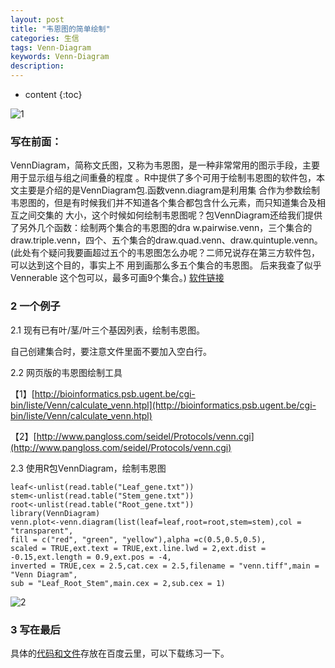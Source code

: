 ```yaml
---
layout: post
title: "韦恩图的简单绘制"
categories: 生信 
tags: Venn-Diagram  
keywords: Venn-Diagram
description: 
---
```


* content
{:toc}

![1](http://o7zaxp1i2.bkt.clouddn.com/five.png)

### 写在前面：
 VennDiagram，简称文氏图，又称为韦恩图，是一种非常常用的图示手段，主要用于显示组与组之间重叠的程度
 。R中提供了多个可用于绘制韦恩图的软件包，本文主要是介绍的是VennDiagram包.函数venn.diagram是利用集
 合作为参数绘制韦恩图的，但是有时候我们并不知道各个集合都包含什么元素，而只知道集合及相互之间交集的
 大小，这个时候如何绘制韦恩图呢？包VennDiagram还给我们提供了另外几个函数：绘制两个集合的韦恩图的dra
 w.pairwise.venn，三个集合的draw.triple.venn，四个、五个集合的draw.quad.venn、draw.quintuple.venn。
 (此处有个疑问我要画超过五个的韦恩图怎么办呢？二师兄说存在第三方软件包，可以达到这个目的，事实上不
 用到画那么多五个集合的韦恩图。
 后来我查了似乎 Vennerable 这个包可以，最多可画9个集合。)
[软件链接](https://github.com/js229/Vennerable)

### 2 一个例子
2.1 现有已有叶/茎/叶三个基因列表，绘制韦恩图。

自己创建集合时，要注意文件里面不要加入空白行。

2.2 网页版的韦恩图绘制工具

【1】[http://bioinformatics.psb.ugent.be/cgi-bin/liste/Venn/calculate_venn.htpl](http://bioinformatics.psb.ugent.be/cgi-bin/liste/Venn/calculate_venn.htpl)

【2】[http://www.pangloss.com/seidel/Protocols/venn.cgi](http://www.pangloss.com/seidel/Protocols/venn.cgi)

2.3 使用R包VennDiagram，绘制韦恩图

```
leaf<-unlist(read.table("Leaf_gene.txt"))
stem<-unlist(read.table("Stem_gene.txt"))
root<-unlist(read.table("Root_gene.txt"))
library(VennDiagram)
venn.plot<-venn.diagram(list(leaf=leaf,root=root,stem=stem),col = "transparent",
fill = c("red", "green", "yellow"),alpha =c(0.5,0.5,0.5),
scaled = TRUE,ext.text = TRUE,ext.line.lwd = 2,ext.dist = -0.15,ext.length = 0.9,ext.pos = -4,
inverted = TRUE,cex = 2.5,cat.cex = 2.5,filename = "venn.tiff",main = "Venn Diagram",
sub = "Leaf_Root_Stem",main.cex = 2,sub.cex = 1)
```

![2](http://o7zaxp1i2.bkt.clouddn.com/example.png)

### 3 写在最后

具体的[代码和文件](http://pan.baidu.com/s/1hrINnd6)存放在百度云里，可以下载练习一下。
